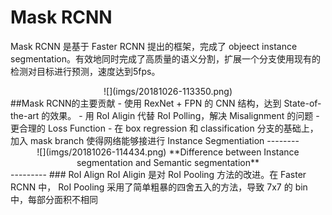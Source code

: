 # Mask RCNN
Mask RCNN 是基于 Faster RCNN 提出的框架，完成了 objeect instance segmentation。有效地同时完成了高质量的语义分割，扩展一个分支使用现有的检测对目标进行预测，速度达到5fps。
<div align=center>
![](imgs/20181026-113350.png)
</div>
##Mask RCNN的主要贡献
- 使用 RexNet + FPN 的 CNN 结构，达到 State-of-the-art 的效果。
- 用 RoI Aligin 代替 RoI Polling，解决 Misalignment 的问题
- 更合理的 Loss Function
- 在 box regression 和 classification 分支的基础上，加入 mask branch 使得网络能够接进行 Instance Segmentiation
 --------
<div align=center>
![](imgs/20181026-114434.png)
**Difference between Instance segmentation and Semantic segmentation**
</div>
---------
### RoI Align
RoI Aligin 是对 RoI Pooling 方法的改进。在 Faster RCNN 中， RoI Pooling 采用了简单粗暴的四舍五入的方法，导致 7x7 的 bin 中，每部分面积不相同